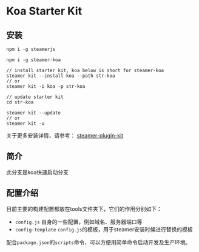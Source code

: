 # Koa Starter Kit

## 安装

```
npm i -g steamerjs

npm i -g steamer-koa

// install starter kit, koa below is short for steamer-koa
steamer kit --install koa --path str-koa 
// or
steamer kit -i koa -p str-koa

// update starter kit
cd str-koa
 
steamer kit --update
// or 
steamer kit -u

```

关于更多安装详情，请参考：
[steamer-plugin-kit](https://github.com/SteamerTeam/steamer-plugin-kit)

## 简介
此分支是koa快速启动分支

## 配置介绍
目前主要的构建配置都放在tools文件夹下，它们的作用分别如下：
* `config.js`           自身的一些配置，例如域名、服务器端口等
* `config-template`     `config.js`的模板，用于steamer安装时候进行替换的模板

配合`package.json`的`scripts`命令，可以方便用简单命令启动开发及生产环境。